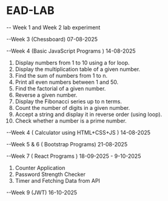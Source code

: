 # EAD-LAB
-- Week 1 and Week 2 lab experiment 

--Week 3 (Chessboard) 07-08-2025

--Week 4 (Basic JavaScript Programs ) 14-08-2025

1.	Display numbers from 1 to 10 using a for loop.
2.	Display the multiplication table of a given number.
3.	Find the sum of numbers from 1 to n.
4.	Print all even numbers between 1 and 50.
5.	Find the factorial of a given number.
6.	Reverse a given number.
7.	Display the Fibonacci series up to n terms.
8.	Count the number of digits in a given number.
9.	Accept a string and display it in reverse order (using loop).
10.	Check whether a number is a prime number.

--Week 4 ( Calculator using HTML+CSS+JS ) 14-08-2025

--Week 5 & 6 ( Bootstrap Programs) 21-08-2025

--Week 7 ( React Programs ) 18-09-2025  -  9-10-2025

1. Counter Application
2. Password Strength Checker
3. Timer and Fetching Data from API

--Week 9 (JWT) 16-10-2025
